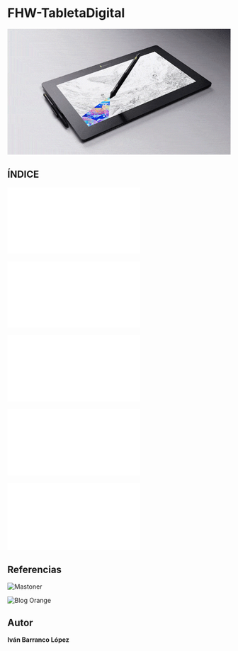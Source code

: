 # FHW-TabletaDigital

<p align="center">
  <img src="/img/portada.gif" alt="![economia](/img/portada.gif)"/>
</p>








## ÍNDICE


![1.- Definición del períférico](Definicion.md)


![2.-Características principales](Caracteristicas.md)


![3.- Tipos](Tipos.md)


![4.- Ejemplos comerciales](Ejemplos.md)


![5.- Conclusiones](Conclusiones.md)


## Referencias

![Mastoner](https://www.mastoner.com/blog/para-que-sirve-tableta-grafica-usos/)


![Blog Orange](https://blog.orange.es/consejos-y-trucos/guia-compra-tableta-grafica/)


## Autor


**Iván Barranco López**


